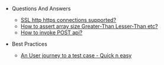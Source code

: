 + Questions And Answers
  + [SSL http https connections supported?](https://github.com/authorjapps/zerocode/wiki/QnA:-Does-it-support-https-connections%3F)
  + [How to assert array size Greater-Than Lesser-Than etc?](https://github.com/authorjapps/zerocode/wiki/QnA:-How-to-assert-an-array-in-the-response-with-SIZE-Greater-Than-or-Lesser-Than-etc%3F)
  + [How to invoke POST api?](https://github.com/authorjapps/zerocode/wiki/QnA:-How-to-invoke-POST-apis-%3F)

+ Best Practices
  + [An User journey to a test case - Quick n easy]()